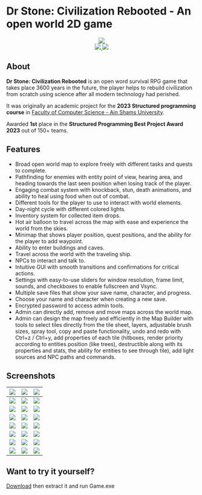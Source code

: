 # Dr Stone: Civilization Rebooted - An open world 2D game
<div align="center">
  <img src="https://i.imgur.com/TwKjdFE.png" width="">
</div>
<div align="center">
    <a href="https://isocpp.org/">
        <img src="https://img.shields.io/badge/Made%20with%20-%20C%2B%2B%20-%20gray">
    </a>
    <a href="https://www.sfml-dev.org/">
        <img src="https://img.shields.io/badge/Graphics%20Made%20with-SFML-8cc445">
    </a>
</div>

## About
**Dr Stone: Civilization Rebooted** is an open word survival RPG game that takes place 3600 years in the future, the player helps to rebuild civilization from scratch using science after all modern technology had perished.

 It was originally an academic project for the **2023 Structured programming course** in [Faculty of Computer Science - Ain Shams University](https://cis.asu.edu.eg/).

Awarded **1st** place in the **Structured Programming Best Project Award 2023** out of 150+ teams.

## Features

* Broad open world map to explore freely with different tasks and quests to complete.
* Pathfinding for enemies with entity point of view, hearing area, and heading towards the last seen position when losing track of the player.
* Engaging combat system with knockback, stun, death animations, and ability to heal using food when out of combat.
* Different tools for the player to use to interact with world elements.
* Day-night cycle with different colored lights.
* Inventory system for collected item drops.
* Hot air balloon to travel across the map with ease and experience the world from the skies.
* Minimap that shows player position, quest positions, and the ability for the player to add waypoint.
* Ability to enter buildings and caves.
* Travel across the world with the traveling ship.
* NPCs to interact and talk to.
* Intuitive GUI with smooth transitions and confirmations for critical actions.
* Settings with easy-to-use sliders for window resolution, frame limit, sounds, and checkboxes to enable fullscreen and Vsync.
* Multiple save files that show your save name, character, and progress.
* Choose your name and character when creating a new save.
* Encrypted password to access admin tools.
* Admin can directly add, remove and move maps across the world map.
* Admin can design the map freely and efficiently in the Map Builder with tools to select tiles directly from the tile sheet, layers, adjustable brush sizes, spray tool, copy and paste functionality, undo and redo with Ctrl+z / Ctrl+y, add properties of each tile (hitboxes, render priority according to entities position (like trees), destructible along with its properties and stats, the ability for entities to see through tile), add light sources and NPC paths and commands.


## Screenshots
| <img src="https://i.imgur.com/tgp8hUT.png" width="">  | <img src="https://i.imgur.com/YRJaj1I.png" width="">  |<img src="https://i.imgur.com/anifJKH.png" width="">  | 
| - | - | - |
| <img src="https://i.imgur.com/KKkdfto_d.webp?maxwidth=760&fidelity=grand" width="">  | <img src="https://i.imgur.com/uSikrzh.png" width=""> | <img src="https://i.imgur.com/CScSTp2.png" width=""> | 
| <img src="https://i.imgur.com/QBURL2z.png" width="">  | <img src="https://i.imgur.com/YIB9jXB.png" width="">  | <img src="https://i.imgur.com/SZqSej5.png" width="">  |
| <img src="https://i.imgur.com/AjMcyeq.png" width="">  | <img src="https://i.imgur.com/q9IS46h.png" width=""> | <img src="https://i.imgur.com/aAwnGz5.png" width="">  |
| <img src="https://i.imgur.com/bKLxVze.png" width="">  | <img src="https://i.imgur.com/DivdW6E.png" width="">  |<img src="https://i.imgur.com/Mql3mon.png" width="">|
| <img src="https://i.imgur.com/sHyaFnF.png" width=""> | <img src="https://i.imgur.com/qFtuobQ.png" width="">  | <img src="https://i.imgur.com/6RHFo3V.png" width=""> |
| <img src="https://i.imgur.com/r6ozeH9.png" width="">  | <img src="https://i.imgur.com/wE7BG4y.png" width="">  |  <img src="https://i.imgur.com/v0e9rwm.png" width=""> |
| <img src="https://i.imgur.com/JkMZlgk.png" width=""> | <img src="https://i.imgur.com/RBQmiCz.png" width=""> | <img src="https://i.imgur.com/QmyjkfN.png" width=""> | 


## Want to try it yourself?
[Download](https://drive.google.com/file/d/1Hgcr9bsYwtfYIKmDIFiWD-qU-rHNnaRK/view?usp=sharing) then extract it and run Game.exe
